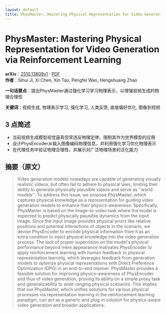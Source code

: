 ```yaml
---
layout: default
title: PhysMaster: Mastering Physical Representation for Video Generation via Reinforcement Learning
---
```


# PhysMaster: Mastering Physical Representation for Video Generation via Reinforcement Learning
**arXiv**：[2510.13809v1](https://arxiv.org/abs/2510.13809) · [PDF](https://arxiv.org/pdf/2510.13809.pdf)  
**作者**：Sihui Ji, Xi Chen, Xin Tao, Pengfei Wan, Hengshuang Zhao  

**一句话要点**：提出PhysMaster通过强化学习学习物理表示，以增强视频生成的物理合理性

**关键词**：视频生成, 物理表示学习, 强化学习, 人类反馈, 直接偏好优化, 图像到视频

## 3 点简述
- 当前视频生成模型视觉逼真但常违反物理定律，限制其作为世界模型的应用
- 设计PhysEncoder从输入图像编码物理信息，并利用强化学习优化物理表示
- 在代理任务中验证物理合理性，并展示对广泛物理场景的泛化能力

## 摘要（原文）

> Video generation models nowadays are capable of generating visually realistic
> videos, but often fail to adhere to physical laws, limiting their ability to
> generate physically plausible videos and serve as ''world models''. To address
> this issue, we propose PhysMaster, which captures physical knowledge as a
> representation for guiding video generation models to enhance their
> physics-awareness. Specifically, PhysMaster is based on the image-to-video task
> where the model is expected to predict physically plausible dynamics from the
> input image. Since the input image provides physical priors like relative
> positions and potential interactions of objects in the scenario, we devise
> PhysEncoder to encode physical information from it as an extra condition to
> inject physical knowledge into the video generation process. The lack of proper
> supervision on the model's physical performance beyond mere appearance
> motivates PhysEncoder to apply reinforcement learning with human feedback to
> physical representation learning, which leverages feedback from generation
> models to optimize physical representations with Direct Preference Optimization
> (DPO) in an end-to-end manner. PhysMaster provides a feasible solution for
> improving physics-awareness of PhysEncoder and thus of video generation,
> proving its ability on a simple proxy task and generalizability to wide-ranging
> physical scenarios. This implies that our PhysMaster, which unifies solutions
> for various physical processes via representation learning in the reinforcement
> learning paradigm, can act as a generic and plug-in solution for physics-aware
> video generation and broader applications.

